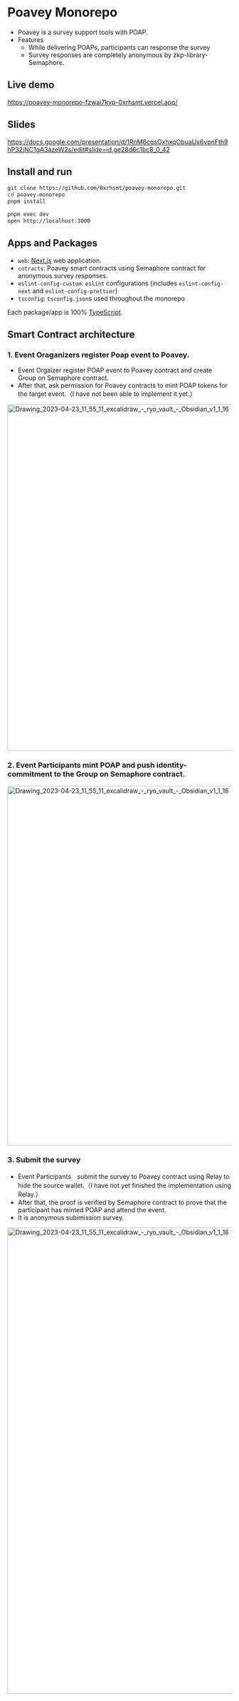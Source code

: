 # Poavey Monorepo

* Poavey is a survey support tools with POAP.
* Features
  * While delivering POAPs, participants can response the survey
  * Survey responses are completely anonymous by zkp-library-Semaphore.


## Live demo

https://poavey-monorepo-fzwai7kvp-0xrhsmt.vercel.app/

## Slides

https://docs.google.com/presentation/d/1RnM6cqsOxhxqObuaUx6vpnFth9hP32jNC1gA3azeW2s/edit#slide=id.ge28d6c1bc8_0_42

## Install and run

```sh
git clone https://github.com/0xrhsmt/poavey-monorepo.git
cd poavey-monorepo
pnpm install

pnpm exec dev
open http://localhost:3000
```

## Apps and Packages

- `web`: [Next.js](https://nextjs.org/) web application.
- `cotracts`: Poavey smart contracts using Semaphore contract for anonymous survey responses.
- `eslint-config-custom`: `eslint` configurations (includes `eslint-config-next` and `eslint-config-prettier`)
- `tsconfig`: `tsconfig.json`s used throughout the monorepo

Each package/app is 100% [TypeScript](https://www.typescriptlang.org/).

## Smart Contract architecture

### 1. Event Oraganizers register Poap event to Poavey.

* Event Orgaizer register POAP event to Poavey contract and create Group on Semaphore contract.
* After that, ask permission for Poavey contracts to mint POAP tokens for the target event.（I have not been able to implement it yet.）

<img width="776" alt="Drawing_2023-04-23_11_55_11_excalidraw_-_ryo_vault_-_Obsidian_v1_1_16" src="https://user-images.githubusercontent.com/54972320/233819412-053e3c9d-e728-4d97-862b-9264ea16316a.png">


### 2. Event Participants mint POAP and push identity-commitment to the Group on Semaphore contract.

<img width="806" alt="Drawing_2023-04-23_11_55_11_excalidraw_-_ryo_vault_-_Obsidian_v1_1_16" src="https://user-images.githubusercontent.com/54972320/233819415-1bc7e3ce-20a8-41de-9600-ba8c65d75879.png">


### 3. Submit the survey

* Event Participants　submit the survey to Poavey contract using Relay to hide the source wallet.（I have not yet finished the implementation using Relay.）
* After that, the proof is verified by Semaphore contract to prove that the participant has minted POAP and attend the event.
* It is anonymous subimission survey.

<img width="1046" alt="Drawing_2023-04-23_11_55_11_excalidraw_-_ryo_vault_-_Obsidian_v1_1_16" src="https://user-images.githubusercontent.com/54972320/233819403-26f8b54e-7197-44af-a039-fe743901bcc8.png">
